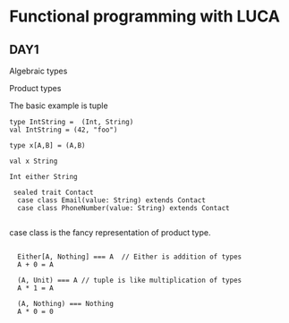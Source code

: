 # Functional programming with LUCA

## DAY1

Algebraic types

Product types

The basic example is tuple 
``` 
type IntString =  (Int, String)
val IntString = (42, "foo")

type x[A,B] = (A,B)

val x String

Int either String

 sealed trait Contact
  case class Email(value: String) extends Contact
  case class PhoneNumber(value: String) extends Contact


```

case class is the fancy representation of product type.



```
  
  Either[A, Nothing] === A  // Either is addition of types
  A + 0 = A
  
  (A, Unit) === A // tuple is like multiplication of types
  A * 1 = A
  
  (A, Nothing) === Nothing
  A * 0 = 0
  
```
